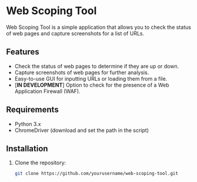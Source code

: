 # Web Scoping Tool

Web Scoping Tool is a simple application that allows you to check the status of web pages and capture screenshots for a list of URLs.

## Features

- Check the status of web pages to determine if they are up or down.
- Capture screenshots of web pages for further analysis.
- Easy-to-use GUI for inputting URLs or loading them from a file.
- [**IN DEVELOPMENT**] Option to check for the presence of a Web Application Firewall (WAF).

## Requirements

- Python 3.x
- ChromeDriver (download and set the path in the script)

## Installation

1. Clone the repository:

   ```bash
   git clone https://github.com/yourusername/web-scoping-tool.git
